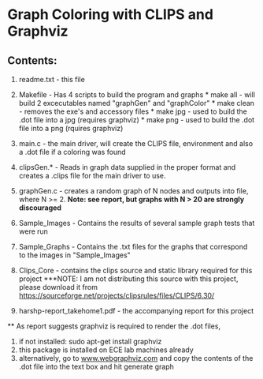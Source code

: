 # Graph Coloring with CLIPS and Graphviz

Contents:
-----------
1) readme.txt - this file
2) Makefile - Has 4 scripts to build the program and graphs
	      * make all - will build 2 excecutables named
		"graphGen" and "graphColor"
	      * make clean - removes the exe's and accessory files
	      * make jpg - used to build the .dot file into a jpg (requires graphviz)
 	      * make png - used to build the .dot file into a png (rquires graphviz)
3) main.c - the main driver, will create the CLIPS file, environment and also 
	    a .dot file if a coloring was found
4) clipsGen.* - Reads in graph data supplied in the proper format and creates a .clips
                file for the main driver to use.
5) graphGen.c - creates a random graph of N nodes and outputs into file, where N >= 2. 
		**Note: see report, but graphs with N > 20 are strongly discouraged**
6) Sample_Images - Contains the results of several sample graph tests that were run
7) Sample_Graphs - Contains the .txt files for the graphs that correspond to the images
                   in "Sample_Images"

8) Clips_Core - contains the clips source and static library required for this project
	***NOTE: I am not distributing this source with this project, please download it from 
	https://sourceforge.net/projects/clipsrules/files/CLIPS/6.30/
	

9) harshp-report_takehome1.pdf - the accompanying report for this project

** 
   As report suggests graphviz is required to render the .dot files, 
   1) if not installed: sudo apt-get install graphviz
   2) this package is installed on ECE lab machines already
   3) alternatively, go to www.webgraphviz.com and copy the contents of the .dot file
      into the text box and hit generate graph
